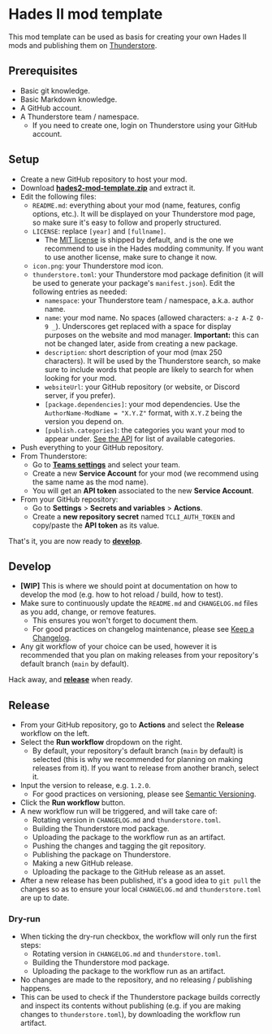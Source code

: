 # Hades II mod template

This mod template can be used as basis for creating your own Hades II mods and publishing them on [Thunderstore](https://thunderstore.io/).

## Prerequisites

- Basic git knowledge.
- Basic Markdown knowledge.
- A GitHub account.
- A Thunderstore team / namespace.
  - If you need to create one, login on Thunderstore using your GitHub account.

## Setup

- Create a new GitHub repository to host your mod.
- Download [**hades2-mod-template.zip**](https://github.com/SGG-Modding/Hades2ModTemplate/releases/latest/download/hades2-mod-template.zip) and extract it.
- Edit the following files:
  - `README.md`: everything about your mod (name, features, config options, etc.). It will be displayed on your Thunderstore mod page, so make sure it's easy to follow and properly structured.
  - `LICENSE`: replace `[year]` and `[fullname]`.
    - The [MIT license](https://choosealicense.com/licenses/mit/) is shipped by default, and is the one we recommend to use in the Hades modding community. If you want to use another license, make sure to change it now.
  - `icon.png`: your Thunderstore mod icon.
  - `thunderstore.toml`: your Thunderstore mod package definition (it will be used to generate your package's `manifest.json`). Edit the following entries as needed:
    - `namespace`: your Thunderstore team / namespace, a.k.a. author name.
    - `name`: your mod name. No spaces (allowed characters: `a-z A-Z 0-9 _`). Underscores get replaced with a space for display purposes on the website and mod manager. **Important:** this can not be changed later, aside from creating a new package.
    - `description`: short description of your mod (max 250 characters). It will be used by the Thunderstore search, so make sure to include words that people are likely to search for when looking for your mod.
    - `websiteUrl`: your GitHub repository (or website, or Discord server, if you prefer).
    - `[package.dependencies]`: your mod dependencies. Use the `AuthorName-ModName = "X.Y.Z"` format, with `X.Y.Z` being the version you depend on.
    - `[publish.categories]`: the categories you want your mod to appear under. [See the API](https://thunderstore.io/api/experimental/community/hades-ii/category/) for list of available categories.
- Push everything to your GitHub repository.
- From Thunderstore:
  - Go to [**Teams settings**](https://thunderstore.io/settings/teams/) and select your team.
  - Create a new **Service Account** for your mod (we recommend using the same name as the mod name).
  - You will get an **API token** associated to the new **Service Account**.
- From your GitHub repository:
  - Go to **Settings** > **Secrets and variables** > **Actions**.
  - Create a **new repository secret** named `TCLI_AUTH_TOKEN` and copy/paste the **API token** as its value.

That's it, you are now ready to [**develop**](#develop).

## Develop

- **[WIP]** This is where we should point at documentation on how to develop the mod (e.g. how to hot reload / build, how to test).
- Make sure to continuously update the `README.md` and `CHANGELOG.md` files as you add, change, or remove features.
  - This ensures you won't forget to document them.
  - For good practices on changelog maintenance, please see [Keep a Changelog](https://keepachangelog.com/).
- Any git workflow of your choice can be used, however it is recommended that you plan on making releases from your repository's default branch (`main` by default).

Hack away, and [**release**](#release) when ready.

## Release

- From your GitHub repository, go to **Actions** and select the **Release** workflow on the left.
- Select the **Run workflow** dropdown on the right.
  - By default, your repository's default branch (`main` by default) is selected (this is why we recommended for planning on making releases from it). If you want to release from another branch, select it.
- Input the version to release, e.g. `1.2.0`.
  - For good practices on versioning, please see [Semantic Versioning](https://semver.org/spec/v2.0.0.html).
- Click the **Run workflow** button.
- A new workflow run will be triggered, and will take care of:
  - Rotating version in `CHANGELOG.md` and `thunderstore.toml`.
  - Building the Thunderstore mod package.
  - Uploading the package to the workflow run as an artifact.
  - Pushing the changes and tagging the git repository.
  - Publishing the package on Thunderstore.
  - Making a new GitHub release.
  - Uploading the package to the GitHub release as an asset.
- After a new release has been published, it's a good idea to `git pull` the changes so as to ensure your local `CHANGELOG.md` and `thunderstore.toml` are up to date.

### Dry-run

- When ticking the dry-run checkbox, the workflow will only run the first steps:
  - Rotating version in `CHANGELOG.md` and `thunderstore.toml`.
  - Building the Thunderstore mod package.
  - Uploading the package to the workflow run as an artifact.
- No changes are made to the repository, and no releasing / publishing happens.
- This can be used to check if the Thunderstore package builds correctly and inspect its contents without publishing (e.g. if you are making changes to `thunderstore.toml`), by downloading the workflow run artifact.
